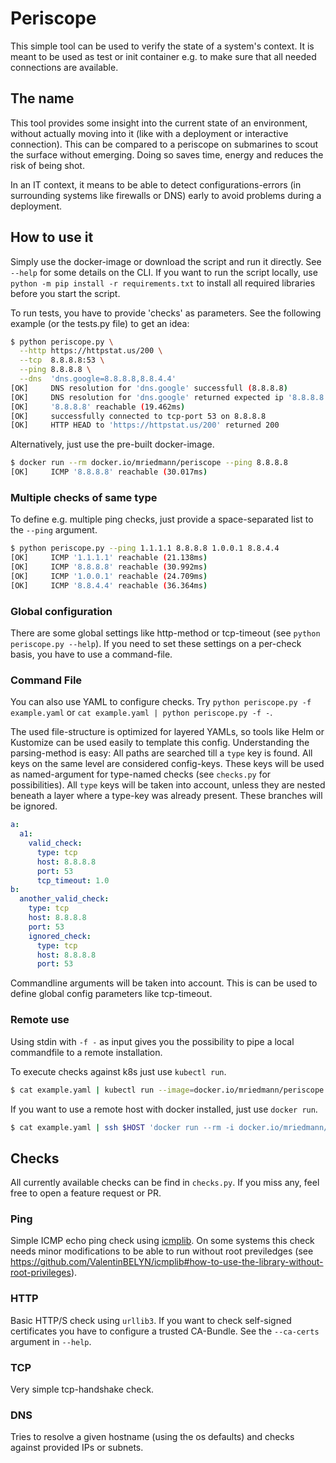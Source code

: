 # Periscope

This simple tool can be used to verify the state of a system's context. It is meant to be used as test or init container e.g. to make sure that all needed connections are available. 

## The name

This tool provides some insight into the current state of an environment, without actually moving into it (like with a deployment or interactive connection). This can be compared to a periscope on submarines to scout the surface without emerging. Doing so saves time, energy and reduces the risk of being shot. 

In an IT context, it means to be able to detect configurations-errors (in surrounding systems like firewalls or DNS) early to avoid problems during a deployment. 

## How to use it

Simply use the docker-image or download the script and run it directly. See `--help` for some details on the CLI. If you want to run the script locally, use `python -m pip install -r requirements.txt` to install all required libraries before you start the script.

To run tests, you have to provide 'checks' as parameters. See the following example (or the tests.py file) to get an idea:

```bash
$ python periscope.py \
  --http https://httpstat.us/200 \
  --tcp  8.8.8.8:53 \
  --ping 8.8.8.8 \
  --dns  'dns.google=8.8.8.8,8.8.4.4'
[OK]     DNS resolution for 'dns.google' successfull (8.8.8.8)
[OK]     DNS resolution for 'dns.google' returned expected ip '8.8.8.8'
[OK]     '8.8.8.8' reachable (19.462ms)
[OK]     successfully connected to tcp-port 53 on 8.8.8.8
[OK]     HTTP HEAD to 'https://httpstat.us/200' returned 200
```

Alternatively, just use the pre-built docker-image.

```bash
$ docker run --rm docker.io/mriedmann/periscope --ping 8.8.8.8
[OK]     ICMP '8.8.8.8' reachable (30.017ms)
```

### Multiple checks of same type

To define e.g. multiple ping checks, just provide a space-separated list to the `--ping` argument. 

```bash
$ python periscope.py --ping 1.1.1.1 8.8.8.8 1.0.0.1 8.8.4.4
[OK]     ICMP '1.1.1.1' reachable (21.138ms)
[OK]     ICMP '8.8.8.8' reachable (30.992ms)
[OK]     ICMP '1.0.0.1' reachable (24.709ms)
[OK]     ICMP '8.8.4.4' reachable (36.364ms)
````

### Global configuration

There are some global settings like http-method or tcp-timeout (see `python periscope.py --help`). If you need to set these settings on a per-check basis, you have to use a command-file. 

### Command File

You can also use YAML to configure checks. Try `python periscope.py -f example.yaml` or `cat example.yaml | python periscope.py -f -`.

The used file-structure is optimized for layered YAMLs, so tools like Helm or Kustomize can be used easily to template this config. Understanding the parsing-method is easy: All paths are searched till a `type` key is found. All keys on the same level are considered config-keys. These keys will be used as named-argument for type-named checks (see `checks.py` for possibilities). All `type` keys will be taken into account, unless they are nested beneath a layer where a type-key was already present. These branches will be ignored. 

```yaml
a:
  a1:
    valid_check:
      type: tcp
      host: 8.8.8.8
      port: 53
      tcp_timeout: 1.0
b:
  another_valid_check:
    type: tcp
    host: 8.8.8.8
    port: 53
    ignored_check:
      type: tcp
      host: 8.8.8.8
      port: 53
```

Commandline arguments will be taken into account. This is can be used to define global config parameters like tcp-timeout.

### Remote use

Using stdin with `-f -` as input gives you the possibility to pipe a local commandfile to a remote installation.

To execute checks against k8s just use `kubectl run`.

```bash
$ cat example.yaml | kubectl run --image=docker.io/mriedmann/periscope:latest --rm --restart=Never -i checks -- -f -
```

If you want to use a remote host with docker installed, just use `docker run`.

```bash
$ cat example.yaml | ssh $HOST 'docker run --rm -i docker.io/mriedmann/periscope:latest -f - '
```

## Checks

All currently available checks can be find in `checks.py`. If you miss any, feel free to open a feature request or PR.

### Ping

Simple ICMP echo ping check using [icmplib](https://github.com/ValentinBELYN/icmplib). On some systems this check needs minor modifications to be able to run without root previledges (see https://github.com/ValentinBELYN/icmplib#how-to-use-the-library-without-root-privileges).

### HTTP

Basic HTTP/S check using `urllib3`. If you want to check self-signed certificates you have to configure a trusted CA-Bundle. See the `--ca-certs` argument in `--help`.

### TCP

Very simple tcp-handshake check.

### DNS

Tries to resolve a given hostname (using the os defaults) and checks against provided IPs or subnets. 
